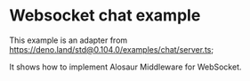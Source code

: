 # Websocket chat example

This example is an adapter from
https://deno.land/std@0.104.0/examples/chat/server.ts;

It shows how to implement Alosaur Middleware for WebSocket.
